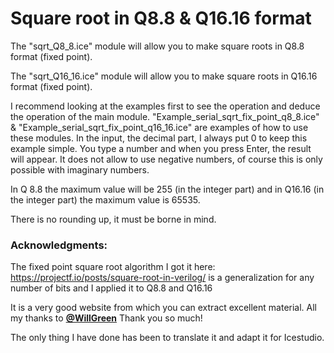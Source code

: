 # Square root in Q8.8 & Q16.16 format

The "sqrt_Q8_8.ice"   module will allow you to make square roots in Q8.8   format (fixed point).

The "sqrt_Q16_16.ice" module will allow you to make square roots in Q16.16 format (fixed point).

I recommend looking at the examples first to see the operation and deduce the operation of the main module. "Example_serial_sqrt_fix_point_q8_8.ice" & "Example_serial_sqrt_fix_point_q16_16.ice" are examples of how to use these modules. In the input, the decimal part, I always put 0 to keep this example simple. You type a number and when you press Enter, the result will appear. It does not allow to use negative numbers, of course this is only possible with imaginary numbers.

In Q 8.8 the maximum value will be 255 (in the integer part) and in Q16.16 (in the integer part) the maximum value is 65535.

There is no rounding up, it must be borne in mind.

### Acknowledgments:
The fixed point square root algorithm I got it here: https://projectf.io/posts/square-root-in-verilog/ is a generalization for any number of bits and I applied it to Q8.8 and Q16.16

It is a very good website from which you can extract excellent material. All my thanks to [**@WillGreen**](https://github.com/projf/projf-explore) Thank you so much!

The only thing I have done has been to translate it and adapt it for Icestudio.
